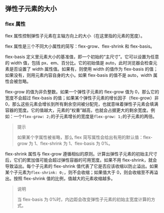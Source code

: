 ## 弹性子元素的大小

### flex 属性

flex 属性控制弹性子元素在主轴方向上的大小（在这里指的元素的宽度）。

flex 属性是三个不同大小属性的简写：flex-grow、flex-shrink 和 flex-basis。

flex-basis 定义里元素大小的基准值，即一个初始的“主尺寸”。它可以设置为任意的 width 值，包括 px、em、百分比。它的初始值是 auto，此时浏览器会检查元素是否设置了 width 属性值。如果有，则使用 width 的值作为 flex-basis 的值；如果没有，则用元素内容自身的大小。如果 flex-basis 的值不是 auto，width 属性会被忽略。

flex-grow 的值为非负整数。如果一个弹性子元素的 flex-grow 值为 0，那么它的宽度不会超过 flex-basis 的值；如果某个弹性子元素的增长因子（flex-grow）非 0，那么这些元素会增长到所有剩余空间被分配完，也就意味着弹性子元素会填满容器的宽度。它的值越大，元素的“权重”越高，也就会占据更大的剩余宽度。例如：一个`flex-grow: 2;`的子元素增长的宽度是`flex-grow: 1;`的子元素的两倍。

> 提示
>
> 如果某个字属性被省略，那么 flex 简写属性会给出有用的默认值：flex-grow 为 1、flex-shrink 为 1、flex-basis 为 0%。

flex-shrink 属性与 flex-grow 遵循相似的原则。计算出弹性子元素的初始主尺寸后，它们的累加值可能会超过弹性容器的可用宽度。如果不用 flex-shrink，就会导致溢出。每个子元素的 flex-shrink 值代表了它是否应该收缩以防止溢出。如果某个子元素为`flex-shrink: 0;`，则不会收缩；如果值大于 0，则会收缩至不再溢出。按照 flex-shrink 值的比例，值越大的元素收缩越多。

> 说明
>
> 当 flex-basis 为 0%时，内边距会改变弹性子元素的初始主宽度计算的方式。

